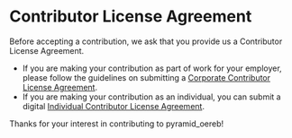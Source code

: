 # Contributor License Agreement

Before accepting a contribution, we ask that you provide us a Contributor License Agreement.

* If you are making your contribution as part of work for your employer, please follow the guidelines on submitting a [Corporate Contributor License Agreement](ccla.txt).
* If you are making your contribution as an individual, you can submit a digital [Individual Contributor License Agreement](icla.txt).

Thanks for your interest in contributing to pyramid_oereb!